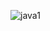 ![java1](https://github.com/Siddiquiweb/strings-methods/assets/157453608/bc9ab9cc-cbe4-4d6c-8098-ac1cf4715b76)
